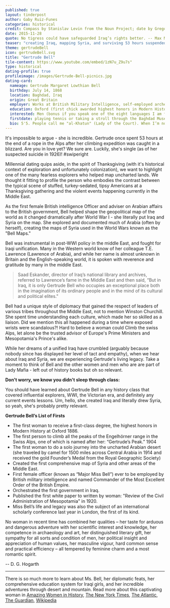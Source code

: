 ```yaml
---
published: true
layout: tinderpost
author: Gaby Ruiz-Funes
categories: historical
credit: Compass by Stanislav Levin from the Noun Project; date by Gregor Črešnar from the Noun Project
date: 2015-11-28
quote: No tigress could have safeguarded Iraq’s rights better. -- Max Mallowan
teaser: "creating Iraq, mapping Syria, and surviving 53 hours suspended by a rope in a blizzard"
theme: gertrudeBell
icon: gertrudeBell.svg
title: "Gertrude Bell"
tile-content: https://www.youtube.com/embed/1zN7u_Z9u7s"
type: historical
dating-profile: true
profileimage: /images/Gertrude-Bell-picnics.jpg
dating-card:
  nameage: Gertrude Margaret Lowthian Bell
  birthday: July 14, 1868
  location: Baghdad, Iraq
  origin: Great Britain
  employer: Works at British Military Intelligence, self-employed archeologist in Syria, or the Arab Bureau, depending on the day.
  education: Oxford (first chick awarded highest honors in Modern History)
  interested: Men (bonus if you speak one of the eight languages I am fluent in including French, German, Persian, Arabic and Turkish. But I’m great at teaching myself language, so it shouldn’t be a problem.)
  firstdate: playing tennis or taking a stroll through the Baghdad Museum of Antiquities, which I founded.
  bio: 5'5. People call me "al-Khatun" (Lady of the Court). When I’m not busy creating British colonial policy, I like long, solo, 1500-mile treks through the desert, climbing mountains in the Swiss Alps, and getting to know Arab tribal leaders. I’m super into archeology and have funded my own archeological digs throughout the middle-east, because the archeological societies won’t let a woman in (silly Victorian rules)! I’m passionate, caring, and a little shy, but definitely have a taste for luxury...even when traveling across the desert I must have my china dinner service and a formal dinner dress with me! Also, I may or may not be a spy.
---
```


It's impossible to argue - she is incredible. Gertrude once spent 53 hours at the end of a rope in the Alps after her climbing expedition was caught in a blizzard. Are you in love yet? We sure are. Luckily, she's single (as of her suspected suicide in 1926)!  #swiperight

Millennial dating quips aside, in the spirit of Thanksgiving (with it's historical context of exploration and unfortunately colonization), we want to highlight one of the many fearless explorers who helped map uncharted lands. We thought it fitting to profile the person who embodies the contrast between the typical scene of stuffed, turkey-sedated, tipsy Americans at a Thanksgiving gathering and the violent events happening currently in the Middle East.

As the first female British intelligence Officer and adviser on Arabian affairs to the British government, Bell helped shape the geopolitical map of the world as it changed dramatically after World War I - she literally put Iraq and Syria on the map. She explored and documented much of Arabia (often by herself), creating the maps of Syria used in the World Wars known as the "Bell Maps."

Bell was instrumental in post-WWI policy in the middle East, and fought for Iraqi unification. Many in the Western world know of her colleague T.E. Lawrence (Lawrence of Arabia), and while her name is almost unknown in Britain and the English-speaking world, it is spoken with reverence and gratitude by many in the middle East.

>Saad Eskander, director of Iraq’s national library and archives, referred to Lawrence’s fame in the Middle East and then said, “But in Iraq, it is only Gertrude Bell who occupies an exceptional place both in the imagination of its ordinary people and in the mind of its cultural and political elites."

Bell had a unique style of diplomacy that gained the respect of leaders of various tribes throughout the Middle East, not to mention Winston Churchill. She spent time understanding each culture, which made her so skilled as a liaison. Did we mention this all happened during a time where exposed wrists were scandalous?! Hard to believe a woman could Climb the swiss Alps, let alone be the trusted advisor of Europe's Prime Ministers and Mesopotamia's Prince's alike.

While her dreams of a unified Iraq have crumbled (arguably because nobody since has displayed her level of tact and empathy), when we hear about Iraq and Syria, we are experiencing Gertrude's living legacy.  Take a moment to think of Bell and the other women and men who are are part of Lady Mafia - left out of history books but oh so relevant.

**Don't worry, we know you didn't sleep through class:**

You should have learned about Gertrude Bell in any history class that covered influential explorers, WWI, the Victorian era, and definitely any current events lessons. Um, hello, she created Iraq and literally drew Syria, so yeah, she's probably pretty relevant.

**Gertrude Bell’s List of Firsts**

* The first woman to receive a first-class degree, the highest honors in Modern History at Oxford 1886.
* The first person to climb all the peaks of the Engelhörner range in the Swiss Alps, one of which is named after her: “Gertrude’s Peak.” 1904
* The first woman to do a solo journey into the uncharted Arabian desert (she traveled by camel for 1500 miles across Central Arabia in 1914 and received the gold Founder’s Medal from the Royal Geographic Society)
* Created the first comprehensive map of Syria and other areas of the Middle East.
* First female officer (known as “Major Miss Bell”) ever to be employed by British military intelligence and named Commander of the Most Excellent Order of the British Empire.
* Orchestrated the first government in Iraq.
* Published the first white paper to written by woman: "Review of the Civil Administration of Mesopotamia" in 1920.
* Miss Bell’s life and legacy was also the subject of an international scholarly conference last year in London, the first of its kind.

>
No woman in recent time has combined her qualities – her taste for arduous and dangerous adventure with her scientific interest and knowledge, her competence in archaeology and art, her distinguished literary gift, her sympathy for all sorts and condition of men, her political insight and appreciation of human values, her masculine vigour, hard common sense and practical efficiency – all tempered by feminine charm and a most romantic spirit.
>
-- D. G. Hogarth

---
There is so much more to learn about Ms. Bell, her diplomatic feats, her comprehensive education system for Iraqi girls, and her incredible adventures through desert and mountain.  Read more about this captivating woman in
[Amazing Women in History](http://www.amazingwomeninhistory.com/gertrude-bell-queen-of-the-desert/),
[The New York Times](http://www.nytimes.com/2014/06/27/world/middleeast/gertrude-bell-sought-to-stabilize-iraq-after-world-war-i.html?_r=1),
[The Atlantic](http://www.theatlantic.com/magazine/archive/2007/06/the-woman-who-made-iraq/305893/),
[The Guardian](http://www.theguardian.com/world/2003/mar/12/iraq.jamesbuchan),
[Wikipedia](https://en.wikipedia.org/wiki/Gertrude_Bell)
